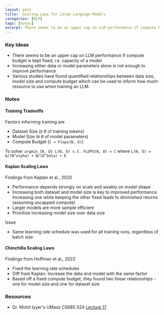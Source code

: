 ```yaml
---
layout: post
title:  Scaling Laws for Large Language Models
categories: [NLP]
tags: [notes]
excerpt: There seems to be an upper cap on LLM performance if compute budget is kept fixed, i.e. capacity of a model. Various studies have found quantified relationships between data size, model size and compute budget which can be used to inform how much resource to use when training an LLM
---
```


### Key Ideas
- There seems to be an upper cap on LLM performance if compute budget is kept fixed, i.e. capacity of a model
- Increasing either data or model parameters alone is not enough to improve performance
- Various studies have found quantified relationships between data size, model size and compute budget which can be used to inform how much resource to use when training an LLM.

### Notes
#### Training Tradeoffs
Factors informing training are
- Dataset Size (`D` # of training tokens)
- Model Size (`N` # of model parameters)
- Compute Budget (`C = Flops(N, D)`)

To solve: `argmin_{N, D} L(N, D) s.t. FLOPS(N, D) = C` where `L(N, D) = A/(N^alpha) + B/(D^beta) + E`
 
#### Kaplan Scaling Laws
Findings from Kaplan et al., 2020
- Performance depends strongly on scale and weakly on model shape
- Increasing both dataset and model size is key to improved performance. Increasing one while keeping the other fixed leads to diminished returns (assuming uncapped compute)
- Larger models are more sample efficient
- Prioritize increasing model size over data size

Issue
- Same learning rate schedule was used for all training runs, regardless of batch size

#### Chinchilla Scaling Laws
Findings from Hoffman et al., 2022
- Fixed the learning rate schedules
- Diff from Kaplan: Increase the data and model with the same factor
- Based off a fixed compute budget, they found two linear relationships - one for model size and one for dataset size

### Resources
- Dr. Mohit Iyyer's UMass CS685 S24 [Lecture 17](https://www.youtube.com/watch?v=lSBG_JuhbPE)
